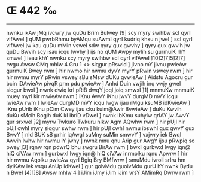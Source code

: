 # Œ 442 ‰
---
nwnku ikAw jMq ivcwry jw quDu Brim Bulwey ]9] scy myry swihbw scI qyrI
vifAweI ] qUM pwrbRhmu byAMqu suAwmI qyrI kudriq khxu n jweI ] scI qyrI
vifAweI jw kau quDu mMin vsweI sdw qyry gux gwvhy ] qyry gux gwvih jw
quDu Bwvih scy isau icqu lwvhy ] ijs no qUM Awpy mylih su gurmuiK rhY
smweI ] ieau khY nwnku scy myry swihbw scI qyrI vifAweI
]10]2]7]5]2]7]
rwgu Awsw CMq mhlw 4 Gru 1
<> siqgur pRswid ] jIvno mY jIvnu pwieAw gurmuiK Bwey rwm ] hir
nwmo hir nwmu dyvY myrY pRwin vswey rwm ] hir hir nwmu myrY pRwin vswey sBu
sMsw dUKu gvwieAw ] Aidstu Agocru gur bcin iDAwieAw pivqR prm pdu
pwieAw ] Anhd Duin vwjih inq vwjy gweI siqgur bwxI ] nwnk dwiq
krI pRiB dwqY joqI joiq smwxI ]1] mnmuKw mnmuiK muey myrI kir mwieAw
rwm ] iKnu AwvY iKnu jwvY durgMD mVY icqu lwieAw rwm ] lwieAw durgMD
mVY icqu lwgw ijau rMgu ksuMB idKwieAw ] iKnu pUrib iKnu pCim Cwey ijau
cku kuim@Awir BvwieAw ] duKu Kwvih duKu sMcih Bogih duK kI ibriD vDweI
] nwnk ibKmu suhylw qrIAY jw AwvY gur srxweI ]2] myrw Twkuro Twkuru
nIkw Agm AQwhw rwm ] hir pUjI hir pUjI cwhI myry siqgur swhw rwm ]
hir pUjI cwhI nwmu ibswhI gux gwvY gux BwvY ] nId BUK sB prhir
iqAwgI suMny suMin smwvY ] vxjwry iek BwqI Awvih lwhw hir nwmu lY jwhy
] nwnk mnu qnu Arip gur AwgY ijsu pRwpiq so pwey ]3] rqnw rqn
pdwrQ bhu swgru BirAw rwm ] bwxI gurbwxI lwgy iqn@ hiQ ciVAw rwm ]
gurbwxI lwgy iqn@ hiQ ciVAw inrmolku rqnu Apwrw ] hir hir nwmu
Aqolku pwieAw qyrI Bgiq Bry BMfwrw ] smuMdu ivroil srIru hm dyiKAw iek
vsqu AnUp idKweI ] gur goivMdu guoivMdu gurU hY nwnk Bydu n BweI
]4]1]8] Awsw mhlw 4 ] iJim iJmy iJim iJim vrsY AMimRq Dwrw rwm ]
####

